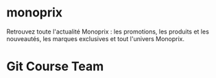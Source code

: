 # monoprix
Retrouvez toute l'actualité Monoprix : les promotions, les produits et les nouveautés, les marques exclusives et tout l'univers Monoprix.

# Git Course Team
